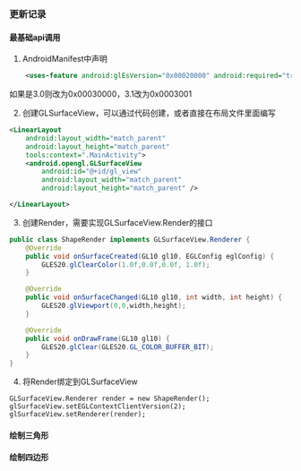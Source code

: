 ### 更新记录

#### 最基础api调用
1. AndroidManifest中声明
```xml
    <uses-feature android:glEsVersion="0x00020000" android:required="true"/>
```

如果是3.0则改为0x00030000，3.1改为0x0003001

2. 创建GLSurfaceView，可以通过代码创建，或者直接在布局文件里面编写

```xml
<LinearLayout
    android:layout_width="match_parent"
    android:layout_height="match_parent"
    tools:context=".MainActivity">
    <android.opengl.GLSurfaceView
        android:id="@+id/gl_view"
        android:layout_width="match_parent"
        android:layout_height="match_parent" />

</LinearLayout>
```
3. 创建Render，需要实现GLSurfaceView.Render的接口
```java
public class ShapeRender implements GLSurfaceView.Renderer {
    @Override
    public void onSurfaceCreated(GL10 gl10, EGLConfig eglConfig) {
        GLES20.glClearColor(1.0f,0.0f,0.0f, 1.0f);
    }

    @Override
    public void onSurfaceChanged(GL10 gl10, int width, int height) {
        GLES20.glViewport(0,0,width,height);
    }

    @Override
    public void onDrawFrame(GL10 gl10) {
        GLES20.glClear(GLES20.GL_COLOR_BUFFER_BIT);
    }
}

```

4. 将Render绑定到GLSurfaceView

```
GLSurfaceView.Renderer render = new ShapeRender();
glSurfaceView.setEGLContextClientVersion(2);
glSurfaceView.setRenderer(render);
```

#### 绘制三角形


#### 绘制四边形
